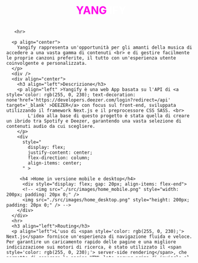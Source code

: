 <body
  >
    <div
      style="
        display: flex;
        align-items: center;
        justify-content: center;
        flex-direction: column;
      "
    >
      <h1  align="center" style="color: white;"><span style="color: rgb(255, 0, 234);">YANG</span> IFY</h1>
      <!-- <img align="center" src="./src/images/logotype_colorful.png" style="width: 350px;" /> -->
     
       <hr>
      
      <p align="center">
        Yangify rappresenta un'opportunità per gli amanti della musica di accedere a una vasta gamma di contenuti <br> e di gestire facilmente le proprie canzoni preferite, il tutto con un'esperienza utente coinvolgente e personalizzata.
      </p>
      <div />
      <div align="center">
        <h3 align="left">Descrizione</h3>
        <p align="left" >Yangify è una web App basata su l'API di <a style='color: rgb(255, 0, 230); text-decoration: none'href='https://developers.deezer.com/login?redirect=/api' target='_blank' >DEEZER</a> con focus sul front-end, sviluppata utilizzando il framework Next.js e il preprocessore CSS SASS. <br>
            L'idea alla base di questo progetto è stata quella di creare un ibrido tra Spotify e Deezer, garantendo una vasta selezione di contenuti audio da cui scegliere.
        </p>
        <div
          style="
            display: flex;
            justify-content: center;
            flex-direction: column;
            align-items: center;
          " >
         
         <h4 >Home in versione mobile e desktop</h4>
          <div style="display: flex; gap: 20px; align-items: flex-end">
          <!-- <img src="./src/images/home_mobile.png" style="width: 200px; padding: 20px 0;" />
          <img src="./src/images/home_desktop.png" style="height: 200px; padding: 20px 0;" /> -->
        </div>
      </div>
      <hr>
      <h3 align="left">Routing</h3>
      <p align="left">L'uso di <span style='color: rgb(255, 0, 230);'> Next.js</span> fornisce un'esperienza di navigazione fluida e veloce. Per garantire un caricamento rapido delle pagine e una migliore indicizzazione sui motori di ricerca, è stato utilizzato il <span style='color: rgb(255, 0, 230);'> server-side rendering</span>, che permette di generare le pagine HTML lato server prima di inviarle al client.  
 </p>
<div style="display: flex; gap: 20px;  justify-content: center;">
      <!-- <img src='./src/images/gifWenderer.gif' style="width: 200px; padding: 20px 0;" />
<img src='./src/images/gifWenderer2.gif' style="width: 200px; padding: 20px 0;" /> -->
</div>
<!-- <img  align='center' src='./src/images/polaroid.jpg'  style="height: 255px; padding: 20px 0;" /> -->
<hr>


<div>
    <h3 align="left">Design</h3>
  <p align="left">Il design dell'applicazione è stato realizzato completamente da zero per offrire un'esperienza utente unica partendo dalla creazione di un mock up su Figma. L'utilizzo di <span style='color: rgb(255, 0, 230);'> SASS</span> ha semplificato la scrittura del codice CSS. Sono stati utilizzati i <span style='color: rgb(255, 0, 230);'> moduli SCSS</span>, una tecnologia che consente di organizzare il codice CSS in file separati, semplificando la manutenzione e il debugging del codice.</p>
  <div style="display: flex; gap: 10px;  justify-content: center;">
  <!-- <img src='./src/images/cart.jpg'  style="height: 300px; padding: 20px 0;" />
  <img src='./src/images/login.jpg'  style="height: 300px; padding: 20px 0;" /> -->
</div>
</div>
<hr>

<div>
    <h3 align="left">Struttura</h3>
  <p align="left">L'applicazione presenta una pagina di login per accedere all'account dell'utente e una homepage che mostra i migliori artisti, le migliori tracce e i migliori album del momento. Cliccando su ogni singolo elemento, si aprirà una pagina dinamica con le informazioni dettagliate e la possibilità di ascoltare la traccia audio. </p>
  <div style="display: flex; gap: 10px;  justify-content: center;">
  <!-- <img src='./src/images/cart.jpg'  style="height: 300px; padding: 20px 0;" />
  <img src='./src/images/login.jpg'  style="height: 300px; padding: 20px 0;" />-->
</div> 
</div>
<div style='display: flex; flex-direction: column; align-items: flex-start;'>
<p>Inoltre, il progetto include: </p>
<ul style="padding: 0px; text-align: left;">
        <li> una pagina dedicata alla gestione delle canzoni preferite, dove gli utenti possono aggiungere e rimuovere le loro tracce</li>
        <li> una pagina "shuffle" che suggerisce all'utente canzoni casuali</li>
        <li> una pagina di ricerca che consente di cercare album o canzoni specifiche</li>
    </ul> 
  </div>
</div>
 

   <hr>
   <div style="display: flex; flex-direction: column;  align-items: center;">
      <h3>Team Yang - coding bootcamp 5 <span style='color:rgb(255, 0, 238);'>Edgemony</span> :</h3>
      <ul style="list-style-type: none; padding: 0px; text-align: center;">
        <li>Giulio Simone Floresta</li>
        <li>Jessica Vitanza</li>
        <li>Dario Purpi</li>
        <li>Anastasia Tyurikova</li>
        <li>Anna Sardone</li>
      </ul>
    </div>
  </body>

